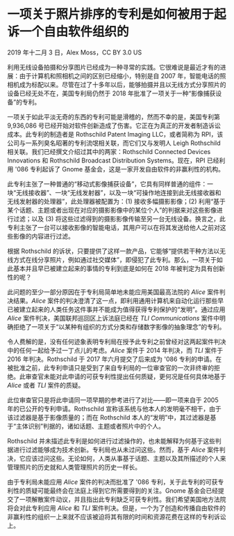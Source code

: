 # 一项关于照片排序的专利是如何被用于起诉一个自由软件组织的

2019 年十二月 3 日，Alex Moss，CC BY 3.0 US

利用无线设备拍摄和分享图片已经成为一种寻常的实践。它很难说是最近才有的进展：由于计算机和照相机之间的区别已经缩小，特别是自 2007 年，智能电话的照相机成为标配以来。尽管在过了十多年以后，能够拍摄并且以无线方式分享照片的设备已经无处不在，美国专利局仍然于 2018 年批准了一项关于一种“影像捕获设备”的专利。

一项关于如此平淡无奇的东西的专利可能是滑稽的，然而不幸的是，美国专利第 9,936,086 号已经开始对软件创新造成了伤害。它正在为真正的开发者制造诉讼成本。此专利的制造者是 Rothschild Patent Imaging LLC，或者简称为 RPI，该公司与一系列臭名昭著的专利流氓相关联，而它们又与发明人 Leigh Rothschild 相关联。我们已经撰文介绍过其中的两家：Rothschild Connected Devices Innovations 和 Rothschild Broadcast Distribution Systems。现在，RPI 已经利用 '086 专利起诉了 Gnome 基金会，这是一家开发自由软件的非赢利性的机构。

此专利主张了一种普通的“移动式影像捕获设备”，它具有同样普通的组件：一块“无线接收器”、一块“无线发射器”，以及一块“可操作地连接到此无线接收器和无线发射器的处理器”，此处理器被配置为：(1) 接收多幅摄影影像；(2) 利用“基于某个话题、主题或者出现在对应的摄影影像中的某位个人”的判据来对这些影像进行过滤；以及 (3) 将这些过滤得到的摄影影像传输至另一台无线设备。换言之，此专利主张了一台可以接收影像的智能电话，其用户可以在将其发送给他人之前对这些影像的内容进行过滤。

根据 Rothschild 的诉状，只要提供了这样一款产品，它能够“提供若干种方法以无线方式在线分享照片，例如通过社交媒体”，即侵犯了此专利。那么，一项关于如此基本并且早已被建立起来的事情的专利到底是如何在 2018 年被判定为具有创新性的呢？

此问题的至少一部分原因在于专利局简单地未能应用美国最高法院的 _Alice_ 案件判决结果。_Alice_ 案件的判决澄清了这一点，即利用通用计算机来自动化运行那些早已被建立起来的人类任务这件事并不能成为值得获得专利保护的“发明”。通过应用 _Alice_ 案件判决，美国联邦巡回区上诉法庭已经在 _TLI Communications_ 案件中明确拒绝了一项关于“以某种有组织的方式分类和存储数字影像的抽象理念”的专利。

令人费解的是，没有任何迹象表明专利局在授予此专利之前曾经对这两起案件判决中的任何一起给予过一丁点儿的考虑。_Alice_ 案件于 2014 年判决，而 _TLI_ 案件于 2016 年判决。Rothschild 于 2017 年六月提交了后来成为 '086 专利的申请。在被批准之前，此专利申请只是受到了来自专利局的一位审查官的一次非终审的拒绝。此审查官未能对此申请的可获专利性提出任何质疑，更何况是任何具体地基于 _Alice_ 或者 _TLI_ 案件的质疑。

此位审查官只是将此申请同一项早期的参考进行了对比——即一项来自于 2005 年的已公开的专利申请。Rothschild 宣称该系统与他本人的发明毫不相干，由于该过滤器是基于影像质量的；而在 Rothschild 本人的“发明”中，其过滤器是基于“主体识别”判据的，诸如话题、主题或者照片中的个人。

Rothschild 并未描述此专利是如何进行过滤操作的，也未能解释为何基于这些判据进行过滤能够成为技术创新。专利局也从未过问这些。然而，基于 _Alice_ 案件判决，它应该过问这些。无论如何，人类从事基于话题、主题以及其所描述的个人来管理照片的历史就和人类管理照片的历史一样长。

由于专利局未能应用 _Alice_ 案件的判决而批准了 '086 专利，关于此专利的可获专利性的质疑可能最终会在法庭上得到它所需要得到的关注。Gnome 基金会已经提交了一项解散案件动议，并且指出此专利缺乏可获专利性。我们希望美国地方法院将会对此专利应用 _Alice_ 和 _TLI_ 案件判决。但是，一个为了创造和传播自由软件的非赢利性的组织一上来就不应该被迫将其有限的时间和资源花费在这样的专利诉讼上。


